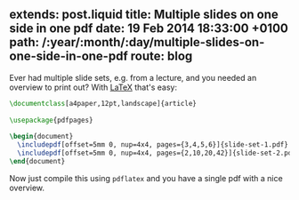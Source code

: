 extends: post.liquid
title: Multiple slides on one side in one pdf
date: 19 Feb 2014 18:33:00 +0100
path: /:year/:month/:day/multiple-slides-on-one-side-in-one-pdf
route: blog
---

Ever had multiple slide sets, e.g. from a lecture, and you needed an overview to print out?
With [LaTeX](http://en.wikipedia.org/wiki/LaTeX) that's easy:

~~~latex
\documentclass[a4paper,12pt,landscape]{article}
 
\usepackage{pdfpages}
 
\begin{document}
  \includepdf[offset=5mm 0, nup=4x4, pages={3,4,5,6}]{slide-set-1.pdf}
  \includepdf[offset=5mm 0, nup=4x4, pages={2,10,20,42}]{slide-set-2.pdf}
\end{document}
~~~

Now just compile this using `pdflatex` and you have a single pdf with a nice overview.

